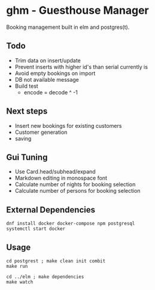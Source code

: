 ghm - Guesthouse Manager
========================

Booking management built in elm and postgres(t).

Todo
----

  * Trim data on insert/update
  * Prevent inserts with higher id's than serial currently is
  * Avoid empty bookings on import
  * DB not available message
  * Build test
    - encode = decode ^ -1

Next steps
----------

  * Insert new bookings for existing customers
  * Customer generation
  * saving

Gui Tuning
----------

  * Use Card.head/subhead/expand
  * Markdown editing in monospace font
  * Calculate number of nights for booking selection
  * Calculate number of persons for booking selection

External Dependencies
---------------------

```
dnf install docker docker-compose npm postgresql
systemctl start docker
```

Usage
-----

```
cd postgrest ; make clean init combit
make run
```
```
cd ../elm ; make dependencies
make watch
```
